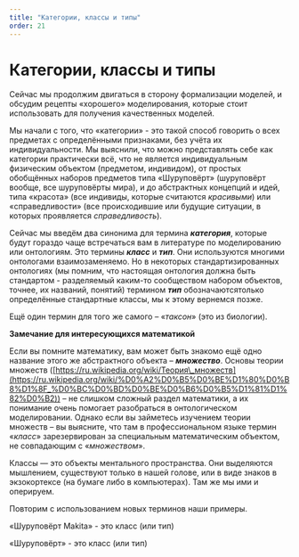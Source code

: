 ```yaml
---
title: "Категории, классы и типы"
order: 21
---
```


# Категории, классы и типы

Сейчас мы продолжим двигаться в сторону формализации моделей, и обсудим рецепты «хорошего» моделирования, которые стоит использовать для получения качественных моделей.

Мы начали с того, что «категории» - это такой способ говорить о всех предметах с определёнными признаками, без учёта их индивидуальности. Мы выяснили, что можно представлять себе как категории практически всё, что не является индивидуальным физическим объектом (предметом, индивидом), от простых обобщённых наборов предметов типа «Шуруповёрт» (шуруповёрт вообще, все шуруповёрты мира), и до абстрактных концепций и идей, типа «красота» (все индивиды, которые считаются *красивыми*) или «справедливости» (все происходившие или будущие ситуации, в которых проявляется *справедливость*).

Сейчас мы введём два синонима для термина ***категория***, которые будут гораздо чаще встречаться вам в литературе по моделированию или онтологиям. Это термины ***класс*** и ***тип***. Они используются многими онтологами взаимозаменяемо. Но в некоторых стандартизированных онтологиях (мы помним, что настоящая онтология должна быть стандартом - разделяемый каким-то сообществом набором объектов, точнее, их названий, понятий) термином ***тип*** обозначаютсятолько определённые стандартные классы, мы к этому вернемся позже.

Ещё один термин для того же самого – «*таксон*» (это из биологии).

**Замечание для интересующихся математикой**

Если вы помните математику, вам может быть знакомо ещё одно название этого же абстрактного объекта – ***множество***. Основы теории множеств ([https://ru.wikipedia.org/wiki/Теория\_множеств](https://ru.wikipedia.org/wiki/%D0%A2%D0%B5%D0%BE%D1%80%D0%B8%D1%8F_%D0%BC%D0%BD%D0%BE%D0%B6%D0%B5%D1%81%D1%82%D0%B2)) – не слишком сложный раздел математики, а их понимание очень помогает разобраться в онтологическом моделировании. Однако если вы займетесь изучением теории множеств – вы выясните, что там в профессиональном языке термин «*класс*» зарезервирован за специальным математическим объектом, не совпадающим с «*множеством*».

Классы — это объекты ментального пространства. Они выделяются мышлением, существуют только в нашей голове, или в виде знаков в экзокортексе (на бумаге либо в компьютерах). Там же мы ими и оперируем.

Повторим с использованием новых терминов наши примеры.

«Шуруповёрт Makita» - это класс (или тип)

«Шуруповёрт» - это класс (или тип)